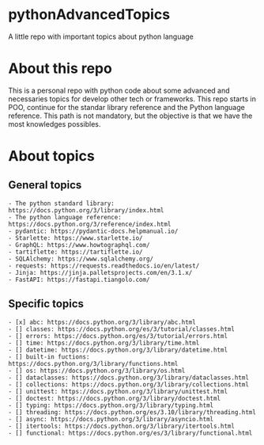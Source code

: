 # pythonAdvancedTopics
A little repo with important topics about python language

# About this repo
This is a personal repo with python code about some advanced and necessaries topics for develop other tech or frameworks. This repo starts in POO, continue for the standar library reference and the Python language reference. This path is not mandatory, but the objective is that we have the most knowledges possibles.

# About topics

## General topics 
    - The python standard library: https://docs.python.org/3/library/index.html
    - The python language reference: https://docs.python.org/3/reference/index.html
    - pydantic: https://pydantic-docs.helpmanual.io/
    - Starlette: https://www.starlette.io/
    - GraphQL: https://www.howtographql.com/
    - tartiflette: https://tartiflette.io/
    - SQLAlchemy: https://www.sqlalchemy.org/
    - requests: https://requests.readthedocs.io/en/latest/
    - Jinja: https://jinja.palletsprojects.com/en/3.1.x/
    - FastAPI: https://fastapi.tiangolo.com/

## Specific topics 
    - [x] abc: https://docs.python.org/3/library/abc.html
    - [] classes: https://docs.python.org/es/3/tutorial/classes.html
    - [] errors: https://docs.python.org/es/3/tutorial/errors.html
    - [] time: https://docs.python.org/3/library/time.html
    - [] datetime: https://docs.python.org/3/library/datetime.html
    - [] built-in fuctions: https://docs.python.org/3/library/functions.html
    - [] os: https://docs.python.org/3/library/os.html
    - [] dataclasses: https://docs.python.org/3/library/dataclasses.html
    - [] collections: https://docs.python.org/3/library/collections.html
    - [] unittest: https://docs.python.org/3/library/unittest.html
    - [] doctest: https://docs.python.org/3/library/doctest.html
    - [] typing: https://docs.python.org/3/library/typing.html
    - [] threading: https://docs.python.org/es/3.10/library/threading.html
    - [] async: https://docs.python.org/3/library/asyncio.html
    - [] itertools: https://docs.python.org/3/library/itertools.html
    - [] functional: https://docs.python.org/es/3/library/functional.html
